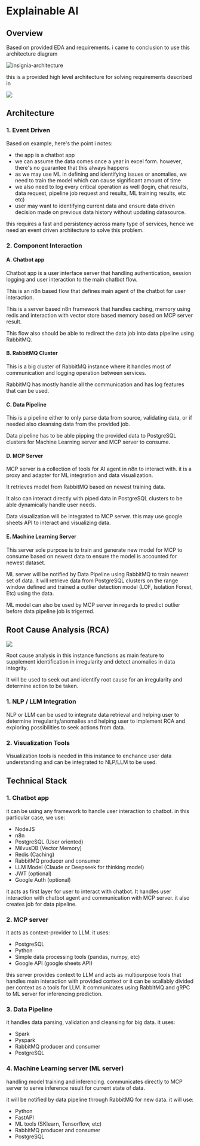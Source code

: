 # Explainable AI

## Overview

Based on provided EDA and requirements. i came to conclusion to use this architecture diagram

<img src="assets/insignia-test.drawio.png" alt="insignia-architecture"/>

this is a provided high level architecture for solving requirements described in

<img src="assets/requirements.png"/>

## Architecture

### 1. Event Driven

Based on example, here's the point i notes:

-  the app is a chatbot app
-  we can assume the data comes once a year in excel form. however, there's no guarantee that this always happens
-  as we may use ML in defining and identifying issues or anomalies, we need to train the model which can cause significant amount of time
-  we also need to log every critical operation as well (login, chat results, data request, pipeline job request and results, ML training results, etc etc)
-  user may want to identifying current data and ensure data driven decision made on previous data history without updating datasource.

this requires a fast and persistency across many type of services, hence we need an event driven architecture to solve this problem.

### 2. Component Interaction

#### A. Chatbot app

Chatbot app is a user interface server that handling authentication, session logging and user interaction to the main chatbot flow.

This is an n8n based flow that defines main agent of the chatbot for user interaction.

This is a server based n8n framework that handles caching, memory using redis and interaction with vector store based memory based on MCP server result.

This flow also should be able to redirect the data job into data pipeline using RabbitMQ.

#### B. RabbitMQ Cluster

This is a big cluster of RabbitMQ instance where it handles most of communication and logging operation between services.

RabbitMQ has mostly handle all the communication and has log features that can be used.

#### C. Data Pipeline

This is a pipeline either to only parse data from source, validating data, or if needed also cleansing data from the provided job.

Data pipeline has to be able pipping the provided data to PostgreSQL clusters for Machine Learning server and MCP server to consume.

#### D. MCP Server

MCP server is a collection of tools for AI agent in n8n to interact with. it is a proxy and adapter for ML integration and data visualization.

It retrieves model from RabbitMQ based on newest training data.

It also can interact directly with piped data in PostgreSQL clusters to be able dynamically handle user needs.

Data visualization will be integrated to MCP server. this may use google sheets API to interact and visualizing data.

#### E. Machine Learning Server

This server sole purpose is to train and generate new model for MCP to consume based on newest data to ensure the model is accounted for newest dataset.

ML server will be notified by Data Pipeline using RabbitMQ to train newest set of data. it will retrieve data from PostgreSQL clusters on the range window defined and trained a outlier detection model (LOF, Isolation Forest, Etc) using the data.

ML model can also be used by MCP server in regards to predict outlier before data pipeline job is trigerred.

## Root Cause Analysis (RCA)

<img src="assets/fishbone-diagram.png"/>

Root cause analysis in this instance functions as main feature to supplement identification in irregularity and detect anomalies in data integrity.

It will be used to seek out and identify root cause for an irregularity and determine action to be taken.

### 1. NLP / LLM Integration

NLP or LLM can be used to integrate data retrieval and helping user to determine irregularity/anomalies and helping user to implement RCA and exploring possibilities to seek actions from data.

### 2. Visualization Tools

Visualization tools is needed in this instance to enchance user data understanding and can be integrated to NLP/LLM to be used.

## Technical Stack

### 1. Chatbot app

it can be using any framework to handle user interaction to chatbot. in this particular case, we use:

-  NodeJS
-  n8n
-  PostgreSQL (User oriented)
-  MilvusDB (Vector Memory)
-  Redis (Caching)
-  RabbitMQ producer and consumer
-  LLM Model (Claude or Deepseek for thinking model)
-  JWT (optional)
-  Google Auth (optional)

it acts as first layer for user to interact with chatbot. It handles user interaction with chatbot agent and communication with MCP server. it also creates job for data pipeline.

### 2. MCP server

it acts as context-provider to LLM. it uses:

-  PostgreSQL
-  Python
-  Simple data processing tools (pandas, numpy, etc)
-  Google API (google sheets API)

this server provides context to LLM and acts as multipurpose tools that handles main interaction with provided context or it can be scallably divided per context as a tools for LLM. it communicates using RabbitMQ and gRPC to ML server for inferencing prediction.

### 3. Data Pipeline

it handles data parsing, validation and cleansing for big data. it uses:

-  Spark
-  Pyspark
-  RabbitMQ producer and consumer
-  PostgreSQL

### 4. Machine Learning server (ML server)

handling model training and inferencing. communicates directly to MCP server to serve inference result for current state of data.

it will be notified by data pipeline through RabbitMQ for new data. it will use:

-  Python
-  FastAPI
-  ML tools (SKlearn, Tensorflow, etc)
-  RabbitMQ producer and consumer
-  PostgreSQL
